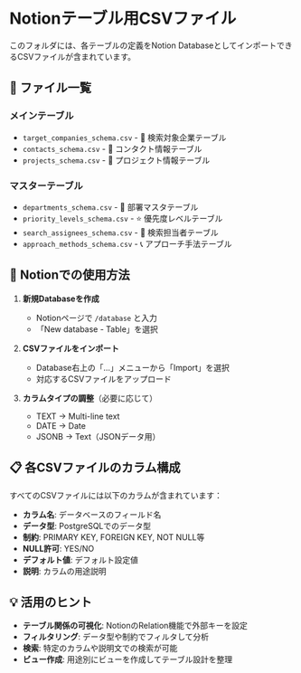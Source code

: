 # Notionテーブル用CSVファイル

このフォルダには、各テーブルの定義をNotion DatabaseとしてインポートできるCSVファイルが含まれています。

## 📂 ファイル一覧

### メインテーブル
- `target_companies_schema.csv` - 🏢 検索対象企業テーブル
- `contacts_schema.csv` - 👥 コンタクト情報テーブル  
- `projects_schema.csv` - 📂 プロジェクト情報テーブル

### マスターテーブル
- `departments_schema.csv` - 🏬 部署マスタテーブル
- `priority_levels_schema.csv` - ⭐ 優先度レベルテーブル
- `search_assignees_schema.csv` - 👤 検索担当者テーブル
- `approach_methods_schema.csv` - 📞 アプローチ手法テーブル

## 🔧 Notionでの使用方法

1. **新規Databaseを作成**
   - Notionページで `/database` と入力
   - 「New database - Table」を選択

2. **CSVファイルをインポート**
   - Database右上の「...」メニューから「Import」を選択
   - 対応するCSVファイルをアップロード

3. **カラムタイプの調整**（必要に応じて）
   - TEXT → Multi-line text
   - DATE → Date
   - JSONB → Text（JSONデータ用）

## 📋 各CSVファイルのカラム構成

すべてのCSVファイルには以下のカラムが含まれています：
- **カラム名**: データベースのフィールド名
- **データ型**: PostgreSQLでのデータ型
- **制約**: PRIMARY KEY, FOREIGN KEY, NOT NULL等
- **NULL許可**: YES/NO
- **デフォルト値**: デフォルト設定値
- **説明**: カラムの用途説明

## 💡 活用のヒント

- **テーブル関係の可視化**: NotionのRelation機能で外部キーを設定
- **フィルタリング**: データ型や制約でフィルタして分析
- **検索**: 特定のカラムや説明文での検索が可能
- **ビュー作成**: 用途別にビューを作成してテーブル設計を整理